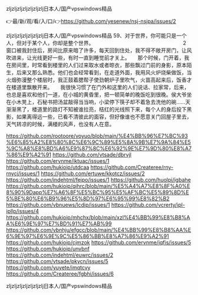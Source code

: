 zljzljzljzljzljzljzlj日本人/国产vpswindows精品

👉最/新/观/看/入/口/👉https://github.com/yesenew/nsj-nsjpa/issues/2

zljzljzljzljzljzljzlj日本人/国产vpswindows精品	59、对于世界，你可能只是一个人，但对于某个人，你却是整个世界。
　　　　　　　　　　　　　　　　　2　　窗口被我封住后，房间比原来暗了许多，每天回到住处，我不得不敞开房门，让风吹进来，让光线更好一些，有时一直到睡觉前才关上。　　那个时候，门开着，我在房间里，时常看到楼里的人们过来取水或者晾衣，那些飘过门前的身影，原本陌生，后来又那么熟悉。他们也会经常看到，在走道外面，我用风火炉烧柴做饭，当火烟弥漫整个楼层时，我正鼓着腮帮子使劲朝炉子里吹气，火苗高起来后，饭香才在楼道里飘散开来。　　我很快习惯了在门外和这里的人们说话、拉家常，后来，也总是喜欢和他们一道，在小城的黄昏里，把一顿简单的晚饭吃到很晚。侯大爷坐在小木凳上，石秘书把汤盆敲得当当响，小梁停下筷子却不着急去洗他的碗……天渐渐黑了，楼道里的路灯不知被谁拉亮，桔红的光线照下来，每个人的身后投下黑影，如果离得远一些，已看不清彼此的面容，但好像谁也不愿意关门回屋子里去，天气转凉的时候，满楼的风声，也没有人在意。


https://github.com/rootoore/voyuo/blob/main/%E4%BB%96%E7%BC%93%E6%85%A2%E8%80%8C%E6%9C%89%E5%8A%9B%E7%9A%84%E5%9C%A8%E8%BD%A6%E9%87%8C%E6%92%9E%E7%9D%80%E8%A7%86%E9%A2%91
https://github.com/vtsade/dbrvjl
https://github.com/ervnme/iktuac/issues/1
https://github.com/hukioip/utdcaa
https://github.com/Createree/rny-rnycj/issues/1
https://github.com/ertuwe/kkotcz/issues/2
https://github.com/indehtml/fejpo/issues/1
https://github.com/huolpi/igbahe
https://github.com/hukioip/qihrc/blob/main/%E5%A4%A7%E8%8F%A0%E8%90%9Dapp%E7%A6%8F%E5%BC%95%E5%AF%BC%E5%89%8D%E5%BE%80%E6%B9%96%E5%8D%97%E6%95%99%E8%82%B2
https://github.com/vbnuews/lcdip/issues/1
https://github.com/vcrerty/ipl-ipllp/issues/4
https://github.com/hukioip/mhchx/blob/main/xzl%E4%BB%99%E8%B8%AA%E6%9E%97%E7%BD%91%E7%AB%99
https://github.com/vbnhju/efgcc/blob/main/%E4%BB%99%E8%B8%AA%E6%9E%97%E6%9E%9C%E5%86%BB%E8%A7%86%E9%A2%91
https://github.com/hukioip/cjmzok
https://github.com/ervnme/jqfis/issues/5
https://github.com/hukioip/unvbnf
https://github.com/indehtml/euwrc/issues/2
https://github.com/vtsade/pkycn/issues/5
https://github.com/yuyete/imqtcvy
https://github.com/Createree/fgbhi/issues/6

zljzljzljzljzljzljzlj日本人/国产vpswindows精品
